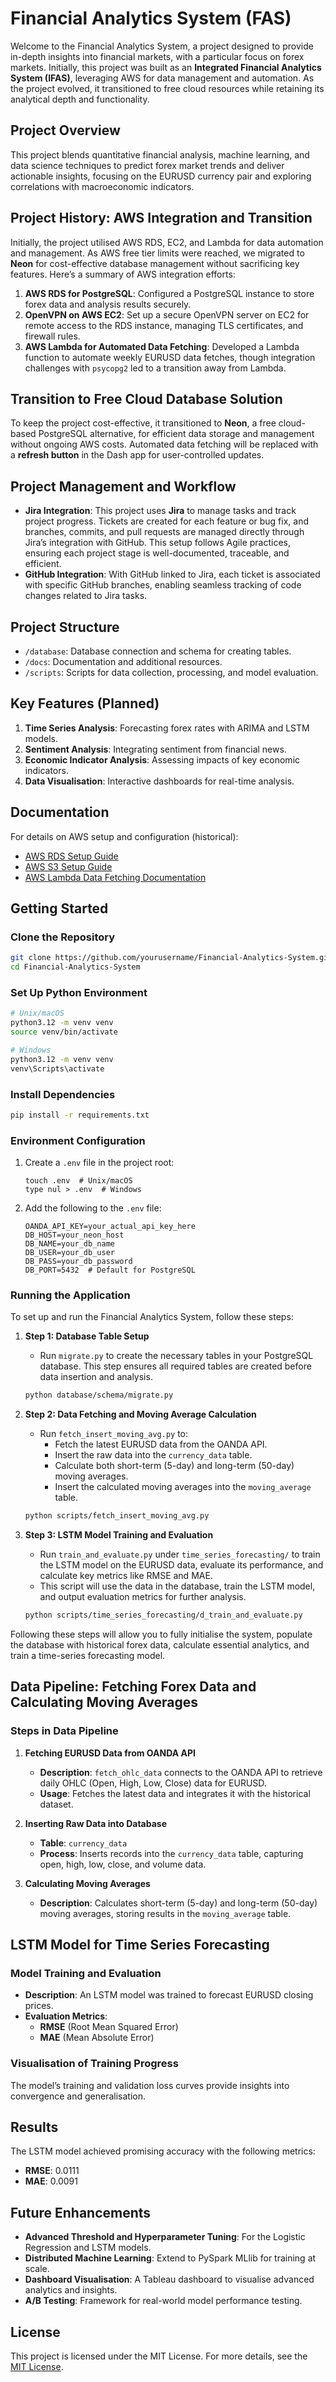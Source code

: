 
# Financial Analytics System (FAS)

Welcome to the Financial Analytics System, a project designed to provide in-depth insights into financial markets, with a particular focus on forex markets. Initially, this project was built as an **Integrated Financial Analytics System (IFAS)**, leveraging AWS for data management and automation. As the project evolved, it transitioned to free cloud resources while retaining its analytical depth and functionality.

## Project Overview

This project blends quantitative financial analysis, machine learning, and data science techniques to predict forex market trends and deliver actionable insights, focusing on the EURUSD currency pair and exploring correlations with macroeconomic indicators.

## Project History: AWS Integration and Transition

Initially, the project utilised AWS RDS, EC2, and Lambda for data automation and management. As AWS free tier limits were reached, we migrated to **Neon** for cost-effective database management without sacrificing key features. Here’s a summary of AWS integration efforts:

1. **AWS RDS for PostgreSQL**: Configured a PostgreSQL instance to store forex data and analysis results securely.
2. **OpenVPN on AWS EC2**: Set up a secure OpenVPN server on EC2 for remote access to the RDS instance, managing TLS certificates, and firewall rules.
3. **AWS Lambda for Automated Data Fetching**: Developed a Lambda function to automate weekly EURUSD data fetches, though integration challenges with `psycopg2` led to a transition away from Lambda.

## Transition to Free Cloud Database Solution

To keep the project cost-effective, it transitioned to **Neon**, a free cloud-based PostgreSQL alternative, for efficient data storage and management without ongoing AWS costs. Automated data fetching will be replaced with a **refresh button** in the Dash app for user-controlled updates.

## Project Management and Workflow

- **Jira Integration**: This project uses **Jira** to manage tasks and track project progress. Tickets are created for each feature or bug fix, and branches, commits, and pull requests are managed directly through Jira’s integration with GitHub. This setup follows Agile practices, ensuring each project stage is well-documented, traceable, and efficient.
- **GitHub Integration**: With GitHub linked to Jira, each ticket is associated with specific GitHub branches, enabling seamless tracking of code changes related to Jira tasks.

## Project Structure

- `/database`: Database connection and schema for creating tables.
- `/docs`: Documentation and additional resources.
- `/scripts`: Scripts for data collection, processing, and model evaluation.

## Key Features (Planned)

1. **Time Series Analysis**: Forecasting forex rates with ARIMA and LSTM models.
2. **Sentiment Analysis**: Integrating sentiment from financial news.
3. **Economic Indicator Analysis**: Assessing impacts of key economic indicators.
4. **Data Visualisation**: Interactive dashboards for real-time analysis.

## Documentation

For details on AWS setup and configuration (historical):
- [AWS RDS Setup Guide](docs/AWS-RDS-Setup.md)
- [AWS S3 Setup Guide](docs/AWS-S3-Setup.md)
- [AWS Lambda Data Fetching Documentation](docs/AWS-Lambda-Automate-Data-Fetching.md)

## Getting Started

### Clone the Repository

```bash
git clone https://github.com/yourusername/Financial-Analytics-System.git
cd Financial-Analytics-System
```

### Set Up Python Environment

```bash
# Unix/macOS
python3.12 -m venv venv
source venv/bin/activate

# Windows
python3.12 -m venv venv
venv\Scripts\activate
```

### Install Dependencies

```bash
pip install -r requirements.txt
```

### Environment Configuration

1. Create a `.env` file in the project root:
   ```plaintext
   touch .env  # Unix/macOS
   type nul > .env  # Windows
   ```

2. Add the following to the `.env` file:
   ```plaintext
   OANDA_API_KEY=your_actual_api_key_here
   DB_HOST=your_neon_host
   DB_NAME=your_db_name
   DB_USER=your_db_user
   DB_PASS=your_db_password
   DB_PORT=5432  # Default for PostgreSQL
   ```


### Running the Application

To set up and run the Financial Analytics System, follow these steps:

1. **Step 1: Database Table Setup**
   - Run `migrate.py` to create the necessary tables in your PostgreSQL database. This step ensures all required tables are created before data insertion and analysis.
   ```bash
   python database/schema/migrate.py
   ```

2. **Step 2: Data Fetching and Moving Average Calculation**
   - Run `fetch_insert_moving_avg.py` to:
     - Fetch the latest EURUSD data from the OANDA API.
     - Insert the raw data into the `currency_data` table.
     - Calculate both short-term (5-day) and long-term (50-day) moving averages.
     - Insert the calculated moving averages into the `moving_average` table.
   ```bash
   python scripts/fetch_insert_moving_avg.py
   ```

3. **Step 3: LSTM Model Training and Evaluation**
   - Run `train_and_evaluate.py` under `time_series_forecasting/` to train the LSTM model on the EURUSD data, evaluate its performance, and calculate key metrics like RMSE and MAE.
   - This script will use the data in the database, train the LSTM model, and output evaluation metrics for further analysis.
   ```bash
   python scripts/time_series_forecasting/d_train_and_evaluate.py
   ```

Following these steps will allow you to fully initialise the system, populate the database with historical forex data, calculate essential analytics, and train a time-series forecasting model.

## Data Pipeline: Fetching Forex Data and Calculating Moving Averages

### Steps in Data Pipeline

1. **Fetching EURUSD Data from OANDA API**
   - **Description**: `fetch_ohlc_data` connects to the OANDA API to retrieve daily OHLC (Open, High, Low, Close) data for EURUSD.
   - **Usage**: Fetches the latest data and integrates it with the historical dataset.

2. **Inserting Raw Data into Database**
   - **Table**: `currency_data`
   - **Process**: Inserts records into the `currency_data` table, capturing open, high, low, close, and volume data.

3. **Calculating Moving Averages**
   - **Description**: Calculates short-term (5-day) and long-term (50-day) moving averages, storing results in the `moving_average` table.

## LSTM Model for Time Series Forecasting

### Model Training and Evaluation

- **Description**: An LSTM model was trained to forecast EURUSD closing prices.
- **Evaluation Metrics**:
  - **RMSE** (Root Mean Squared Error)
  - **MAE** (Mean Absolute Error)

### Visualisation of Training Progress

The model’s training and validation loss curves provide insights into convergence and generalisation.

## Results

The LSTM model achieved promising accuracy with the following metrics:
- **RMSE**: 0.0111
- **MAE**: 0.0091

## Future Enhancements

- **Advanced Threshold and Hyperparameter Tuning**: For the Logistic Regression and LSTM models.
- **Distributed Machine Learning**: Extend to PySpark MLlib for training at scale.
- **Dashboard Visualisation**: A Tableau dashboard to visualise advanced analytics and insights.
- **A/B Testing**: Framework for real-world model performance testing.

## License

This project is licensed under the MIT License. For more details, see the [MIT License](https://opensource.org/licenses/MIT).